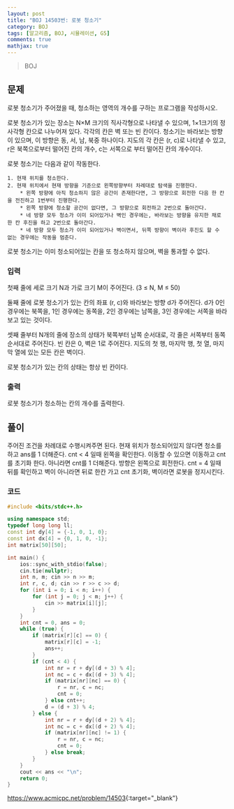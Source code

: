 ```yaml
---
layout: post
title: "BOJ 14503번: 로봇 청소기"
category: BOJ
tags: [알고리즘, BOJ, 시뮬레이션, G5]
comments: true
mathjax: true
---
```


> BOJ

## 문제
로봇 청소기가 주어졌을 때, 청소하는 영역의 개수를 구하는 프로그램을 작성하시오.

로봇 청소기가 있는 장소는 N×M 크기의 직사각형으로 나타낼 수 있으며, 1×1크기의 정사각형 칸으로 나누어져 있다. 각각의 칸은 벽 또는 빈 칸이다. 청소기는 바라보는 방향이 있으며, 이 방향은 동, 서, 남, 북중 하나이다. 지도의 각 칸은 (r, c)로 나타낼 수 있고, r은 북쪽으로부터 떨어진 칸의 개수, c는 서쪽으로 부터 떨어진 칸의 개수이다.

로봇 청소기는 다음과 같이 작동한다.

    1. 현재 위치를 청소한다.
    2. 현재 위치에서 현재 방향을 기준으로 왼쪽방향부터 차례대로 탐색을 진행한다.
        * 왼쪽 방향에 아직 청소하지 않은 공간이 존재한다면, 그 방향으로 회전한 다음 한 칸을 전진하고 1번부터 진행한다.
        * 왼쪽 방향에 청소할 공간이 없다면, 그 방향으로 회전하고 2번으로 돌아간다.
        * 네 방향 모두 청소가 이미 되어있거나 벽인 경우에는, 바라보는 방향을 유지한 채로 한 칸 후진을 하고 2번으로 돌아간다.
        * 네 방향 모두 청소가 이미 되어있거나 벽이면서, 뒤쪽 방향이 벽이라 후진도 할 수 없는 경우에는 작동을 멈춘다.

로봇 청소기는 이미 청소되어있는 칸을 또 청소하지 않으며, 벽을 통과할 수 없다.

### 입력
첫째 줄에 세로 크기 N과 가로 크기 M이 주어진다. (3 ≤ N, M ≤ 50)

둘째 줄에 로봇 청소기가 있는 칸의 좌표 (r, c)와 바라보는 방향 d가 주어진다. d가 0인 경우에는 북쪽을, 1인 경우에는 동쪽을, 2인 경우에는 남쪽을, 3인 경우에는 서쪽을 바라보고 있는 것이다.

셋째 줄부터 N개의 줄에 장소의 상태가 북쪽부터 남쪽 순서대로, 각 줄은 서쪽부터 동쪽 순서대로 주어진다. 빈 칸은 0, 벽은 1로 주어진다. 지도의 첫 행, 마지막 행, 첫 열, 마지막 열에 있는 모든 칸은 벽이다.

로봇 청소기가 있는 칸의 상태는 항상 빈 칸이다.

### 출력
로봇 청소기가 청소하는 칸의 개수를 출력한다.

## 풀이
주어진 조건을 차례대로 수행시켜주면 된다. 현재 위치가 청소되어있지 않다면 청소를 하고 ans를 1 더해준다. cnt < 4 일때 왼쪽을 확인한다. 이동할 수 있으면 이동하고 cnt를 초기화 한다. 아니라면 cnt를 1 더해준다. 방향은 왼쪽으로 회전한다. cnt = 4 일때 뒤를 확인하고 벽이 아니라면 뒤로 한칸 가고 cnt 초기화, 벽이라면 로봇을 정지시킨다.  

### 코드
```c++
#include <bits/stdc++.h>

using namespace std;
typedef long long ll;
const int dy[4] = {-1, 0, 1, 0};
const int dx[4] = {0, 1, 0, -1};
int matrix[50][50];

int main() {
    ios::sync_with_stdio(false);
    cin.tie(nullptr);
    int n, m; cin >> n >> m;
    int r, c, d; cin >> r >> c >> d;
    for (int i = 0; i < n; i++) {
        for (int j = 0; j < m; j++) {
            cin >> matrix[i][j];
        }
    }
    int cnt = 0, ans = 0;
    while (true) {
        if (matrix[r][c] == 0) {
            matrix[r][c] = -1;
            ans++;
        }
        if (cnt < 4) {
            int nr = r + dy[(d + 3) % 4];
            int nc = c + dx[(d + 3) % 4];
            if (matrix[nr][nc] == 0) {
                r = nr, c = nc;
                cnt = 0;
            } else cnt++;
            d = (d + 3) % 4;
        } else {
            int nr = r + dy[(d + 2) % 4];
            int nc = c + dx[(d + 2) % 4];
            if (matrix[nr][nc] != 1) {
                r = nr, c = nc;
                cnt = 0;
            } else break;
        }
    }
    cout << ans << "\n";
    return 0;
}

```

<https://www.acmicpc.net/problem/14503>{:target="_blank"}
